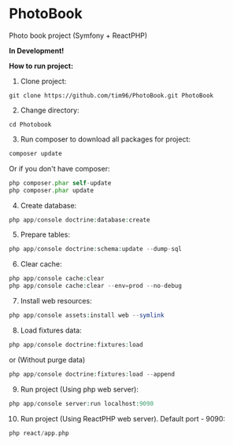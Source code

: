 # PhotoBook

Photo book project (Symfony + ReactPHP)

**In Development!**



**How to run project:**

1. Clone project:
  ```
  git clone https://github.com/tim96/PhotoBook.git PhotoBook
  ```

2. Change directory:
  ```
  cd Photobook
  ```

3. Run composer to download all packages for project:
  ```php
  composer update
  ```
    
  Or if you don't have composer:
  ```php
  php composer.phar self-update
  php composer.phar update
  ```
   
4. Create database:
  ```php
  php app/console doctrine:database:create
  ```

5. Prepare tables:
  ```php
  php app/console doctrine:schema:update --dump-sql
  ```

6. Clear cache:
  ```php
  php app/console cache:clear
  php app/console cache:clear --env=prod --no-debug
  ```

7. Install web resources:
  ```php
  php app/console assets:install web --symlink
  ```

8. Load fixtures data:
  ```php
  php app/console doctrine:fixtures:load
  ```
  or (Without purge data)
  ```php
  php app/console doctrine:fixtures:load --append
  ```

9. Run project (Using php web server):
  ```php
  php app/console server:run localhost:9090
  ```
  
10. Run project (Using ReactPHP web server). Default port - 9090:
  ```php
  php react/app.php
  ```
